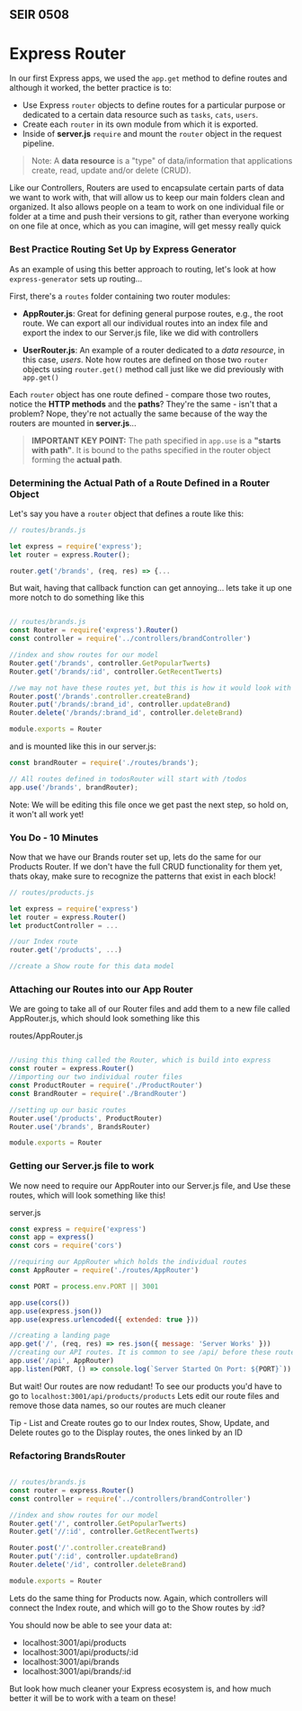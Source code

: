 ## SEIR 0508

# Express Router


In our first Express apps, we used the `app.get` method to define routes and although it worked, the better practice is to:

- Use Express `router` objects to define routes for a particular purpose or dedicated to a certain data resource such as `tasks`, `cats`, `users`.
- Create each `router` in its own module from which it is exported.
- Inside of **server.js** `require` and mount the `router` object in the request pipeline.

> Note:  A **data resource** is a "type" of data/information that applications create, read, update and/or delete (CRUD).

Like our Controllers, Routers are used to encapsulate certain parts of data we want to work with, that will allow us to keep our main folders clean and organized. It also allows people on a team to work on one individual file or folder at a time and push their versions to git, rather than everyone working on one file at once, which as you can imagine, will get messy really quick

### Best Practice Routing Set Up by Express Generator

As an example of using this better approach to routing, let's look at how `express-generator` sets up routing...

First, there's a `routes` folder containing two router modules:

- **AppRouter.js**: Great for defining general purpose routes, e.g., the root route. We can export all our individual routes into an index file and export the index to our Server.js file, like we did with controllers

- **UserRouter.js**: An example of a router dedicated to a _data resource_, in this case, _users_.
Note how routes are defined on those two `router` objects using `router.get()` method call just like we did previously with `app.get()`

Each `router` object has one route defined - compare those two routes, notice the **HTTP methods** and the **paths**?  They're the same - isn't that a problem?  Nope, they're not actually the same because of the way the routers are mounted in **server.js**...


> **IMPORTANT KEY POINT:** The path specified in `app.use` is a **"starts with path"**. It is bound to the paths specified in the router object forming the **actual path**.

### Determining the Actual Path of a Route Defined in a Router Object

Let's say you have a `router` object that defines a route like this:

```js
// routes/brands.js

let express = require('express');
let router = express.Router();

router.get('/brands', (req, res) => {...
```

But wait, having that callback function can get annoying... lets take it up one more notch to do something like this

```js

// routes/brands.js
const Router = require('express').Router()
const controller = require('../controllers/brandController')

//index and show routes for our model
Router.get('/brands', controller.GetPopularTwerts)
Router.get('/brands/:id', controller.GetRecentTwerts)

//we may not have these routes yet, but this is how it would look with full CRUD on a model
Router.post('/brands'.controller.createBrand)
Router.put('/brands/:brand_id', controller.updateBrand)
Router.delete('/brands/:brand_id', controller.deleteBrand)

module.exports = Router
```
	
and is mounted like this in our server.js:
	
```js
const brandRouter = require('./routes/brands');

// All routes defined in todosRouter will start with /todos
app.use('/brands', brandRouter);
```

Note: We will be editing this file once we get past the next step, so hold on, it won't all work yet!

### You Do - 10 Minutes
Now that we have our Brands router set up, lets do the same for our Products Router. If we don't have the full CRUD functionality for them yet, thats okay, make sure to recognize the patterns that exist in each block!


```js
// routes/products.js

let express = require('express')
let router = express.Router()
let productController = ...

//our Index route
router.get('/products', ...)

//create a Show route for this data model
```

### Attaching our Routes into our App Router
	
We are going to take all of our Router files and add them to a new file called AppRouter.js, which should look something like this

routes/AppRouter.js
```js

//using this thing called the Router, which is build into express
const router = express.Router()
//importing our two individual router files
const ProductRouter = require('./ProductRouter')
const BrandRouter = require('./BrandRouter')

//setting up our basic routes
Router.use('/products', ProductRouter)
Router.use('/brands', BrandsRouter)

module.exports = Router
```


### Getting our Server.js file to work

We now need to require our AppRouter into our Server.js file, and Use these routes, which will look something like this!

server.js
```js
const express = require('express')
const app = express()
const cors = require('cors')

//requiring our AppRouter which holds the individual routes
const AppRouter = require('./routes/AppRouter')

const PORT = process.env.PORT || 3001

app.use(cors())
app.use(express.json())
app.use(express.urlencoded({ extended: true }))

//creating a landing page
app.get('/', (req, res) => res.json({ message: 'Server Works' }))
//creating our API routes. It is common to see /api/ before these routes so that you know which part of your page you are working in, and so that you can have other pages (Login, Register...) that are completely removed from these data points
app.use('/api', AppRouter)
app.listen(PORT, () => console.log(`Server Started On Port: ${PORT}`))

```

But wait! Our routes are now redudant! To see our products you'd have to go to `localhost:3001/api/products/products`
Lets edit our route files and remove those data names, so our routes are much cleaner

Tip - List and Create routes go to our Index routes, Show, Update, and Delete routes go to the Display routes, the ones linked by an ID

### Refactoring BrandsRouter


```js

// routes/brands.js
const router = express.Router()
const controller = require('../controllers/brandController')

//index and show routes for our model
Router.get('/', controller.GetPopularTwerts)
Router.get('//:id', controller.GetRecentTwerts)

Router.post('/'.controller.createBrand)
Router.put('/:id', controller.updateBrand)
Router.delete('/id', controller.deleteBrand)

module.exports = Router

```

Lets do the same thing for Products now. Again, which controllers will connect the Index route, and which will go to the Show routes by :id?



You should now be able to see your data at:
- localhost:3001/api/products
- localhost:3001/api/products/:id
- localhost:3001/api/brands
- localhost:3001/api/brands/:id

But look how much cleaner your Express ecosystem is, and how much better it will be to work with a team on these!
